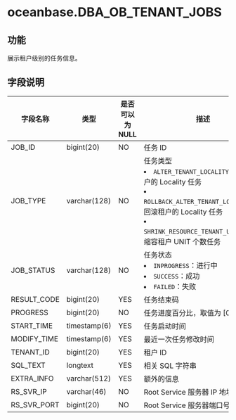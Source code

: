 oceanbase.DBA_OB_TENANT_JOBS 
=================================================


功能 
--------------------

展示租户级别的任务信息。

字段说明 
----------------------



|    字段名称     |      类型      | 是否可以为 NULL |                                                                                                                                                 描述                                                                                                                                                  |
|-------------|--------------|------------|-----------------------------------------------------------------------------------------------------------------------------------------------------------------------------------------------------------------------------------------------------------------------------------------------------|
| JOB_ID      | bigint(20)   | NO         | 任务 ID                                                                                                                                                                                                                                                                                               |
| JOB_TYPE    | varchar(128) | NO         | 任务类型 <li> `ALTER_TENANT_LOCALITY`：修改租户的 Locality 任务   <li> `ROLLBACK_ALTER_TENANT_LOCALITY`：回滚租户的 Locality 任务   <li> `SHRINK_RESOURCE_TENANT_UNIT_NUM`：缩容租户 UNIT 个数任务    |
| JOB_STATUS  | varchar(128) | NO         | 任务状态 <li> `INPROGRESS`：进行中   <li> `SUCCESS`：成功   <li> `FAILED`：失败                                                                                                        |
| RESULT_CODE | bigint(20)   | YES        | 任务结束码                                                                                                                                                                                                                                                                                               |
| PROGRESS    | bigint(20)   | NO         | 任务进度百分比，取值为 \[0, 100\]                                                                                                                                                                                                                                                                              |
| START_TIME  | timestamp(6) | YES        | 任务启动时间                                                                                                                                                                                                                                                                                              |
| MODIFY_TIME | timestamp(6) | YES        | 最近一次任务修改时间                                                                                                                                                                                                                                                                                          |
| TENANT_ID   | bigint(20)   | YES        | 租户 ID                                                                                                                                                                                                                                                                                               |
| SQL_TEXT    | longtext     | YES        | 相关 SQL 字符串                                                                                                                                                                                                                                                                                          |
| EXTRA_INFO  | varchar(512) | YES        | 额外的信息                                                                                                                                                                                                                                                                                               |
| RS_SVR_IP   | varchar(46)  | NO         | Root Service 服务器 IP 地址                                                                                                                                                                                                                                                                               |
| RS_SVR_PORT | bigint(20)   | NO         | Root Service 服务器端口号                                                                                                                                                                                                                                                                                  |


